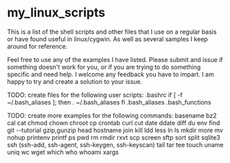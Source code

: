 my_linux_scripts
================

This is a list of the shell scripts and other files that I use on a regular basis or have found useful in linux/cygwin.
As well as several samples I keep around for reference.

Feel free to use any of the examples I have listed. 
Please submit and issue if something doesn't work for you, or if you are trying to do something specific and need help.
I welcome any feedback you have to impart.
I am happy to try and create a solution to your issue.


TODO: create files for the following user scripts:
.bashrc
if [ -f ~/.bash_aliases ]; then
    . ~/.bash_aliases
fi
.bash_aliases
.bash_functions


TODO: create more examples for the following commands:
basename
bz2
cal
cat
chmod
chown
chroot
cp
crontab
curl
cut
date
ddate
diff
du
env
find
git --tutorial
gzip,gunzip
head
hostname
join
kill
ldd
less
ln
ls
mkdir
more
mv
nohup
printenv
printf
ps
pwd
rm
rmdir
rxvt
scp
screen
sftp
sort
split
sqlite3
ssh (ssh-add, ssh-agent, ssh-keygen, ssh-keyscan)
tail
tar
tee
touch
uname
uniq
wc
wget
which
who
whoami
xargs
